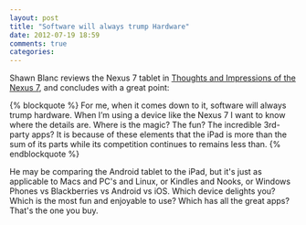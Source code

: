```yaml
---
layout: post
title: "Software will always trump Hardware"
date: 2012-07-19 18:59
comments: true
categories: 
---
```


Shawn Blanc reviews the Nexus 7 tablet in [Thoughts and Impressions of the Nexus 7](http://shawnblanc.net/2012/07/the-nexus-7/), and concludes with a great point:

{% blockquote %}
For me, when it comes down to it, software will always trump hardware. When I’m using a device like the Nexus 7 I want to know where the details are. Where is the magic? The fun? The incredible 3rd-party apps? It is because of these elements that the iPad is more than the sum of its parts while its competition continues to remains less than.
{% endblockquote %}

He may be comparing the Android tablet to the iPad, but it's just as applicable to Macs and PC's and Linux, or Kindles and Nooks, or Windows Phones vs Blackberries vs Android vs iOS. Which device delights you? Which is the most fun and enjoyable to use? Which has all the great apps? That's the one you buy.
